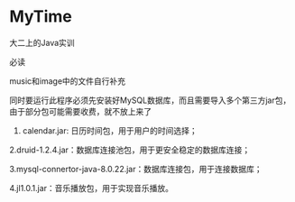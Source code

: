 # MyTime
大二上的Java实训

必读

music和image中的文件自行补充

同时要运行此程序必须先安装好MySQL数据库，而且需要导入多个第三方jar包，由于部分包可能需要收费，就不放上来了

1. calendar.jar: 日历时间包，用于用户的时间选择；

2.druid-1.2.4.jar：数据库连接池包，用于更安全稳定的数据库连接；

3.mysql-connertor-java-8.0.22.jar：数据库连接包，用于连接数据库；

4.jl1.0.1.jar：音乐播放包，用于实现音乐播放。
